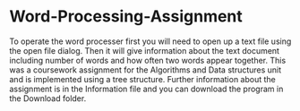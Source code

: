 # Word-Processing-Assignment

To operate the word processer first you will need to open up a text file using the open file dialog. Then it will give information about the text document including number of words and how often two words appear together. This was a coursework assignment for the Algorithms and Data structures unit and is implemented using a tree structure. Further information about the assignment is in the Information file and you can download the program in the Download folder.
